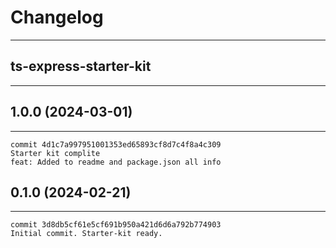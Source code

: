 # Changelog

---

## ts-express-starter-kit

---

## 1.0.0 (2024-03-01)

---

    commit 4d1c7a997951001353ed65893cf8d7c4f8a4c309
    Starter kit complite
    feat: Added to readme and package.json all info

## 0.1.0 (2024-02-21)

---

    commit 3d8db5cf61e5cf691b950a421d6d6a792b774903
    Initial commit. Starter-kit ready.
